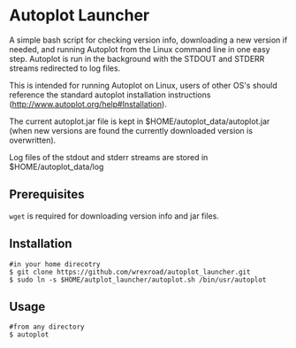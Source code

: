 # Autoplot Launcher
A simple bash script for checking version info, downloading a new version if needed,
and running Autoplot from the Linux command line in one easy step. Autoplot is run in
the background with the STDOUT and STDERR streams redirected to log files.

This is intended for running Autoplot on Linux, users of other OS's should reference
the standard autoplot installation instructions (http://www.autoplot.org/help#Installation).

The current autoplot.jar file is kept in $HOME/autoplot_data/autoplot.jar
(when new versions are found the currently downloaded version is overwritten).

Log files of the stdout and stderr streams are stored in $HOME/autoplot_data/log

## Prerequisites
`wget` is required for downloading version info and jar files.

## Installation
```
#in your home direcotry
$ git clone https://github.com/wrexroad/autoplot_launcher.git
$ sudo ln -s $HOME/autplot_launcher/autoplot.sh /bin/usr/autoplot
```

## Usage
```
#from any directory
$ autoplot
```
